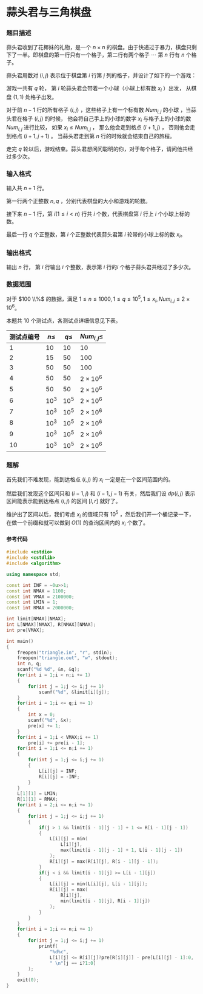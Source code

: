 # 蒜头君与三角棋盘

### 题目描述

蒜头君收到了花椰妹的礼物，是一个 $n \times n$ 的棋盘。由于快递过于暴力，棋盘只剩下了一半。即棋盘的第一行只有一个格子，第二行有两个格子 $\cdots$ 第 $n$ 行有 $n$ 个格子。

蒜头君用数对 $(i, j)$ 表示位于棋盘第 $i$ 行第 $j$ 列的格子，并设计了如下的一个游戏：

游戏一共有 $q$ 轮， 第 $i$ 轮蒜头君会带着一个小球（小球上标有数 $x_i$ ）出发， 从棋盘 $(1,1)$ 处格子出发。

对于前 $n-1$ 行的所有格子 $(i, j)$ ，这些格子上有一个标有数 $Num_{i,j}$ 的小球 ，当蒜头君在格子 $(i,j)$ 的时候， 他会将自己手上的小球的数字 $x_i$ 与格子上的小球的数 $Num_{i,j}$ 进行比较， 如果 $x_i \le Num_{i,j}$ ， 那么他会走到格点 $(i+1,j)$ ， 否则他会走到格点 $(i+1,j+1)$ 。 当蒜头君走到第 $n$ 行的时候就会结束自己的旅程。

走完 $q$ 轮以后，游戏结束。蒜头君想问问聪明的你，对于每个格子，请问他共经过多少次。

### 输入格式

输入共 $n+1$ 行。

第一行两个正整数 $n,q$ ，分别代表棋盘的大小和游戏的轮数。

接下来 $n-1$ 行，第 $i (1\leq i< n)$ 行共 $i$ 个数，代表棋盘第 $i$ 行上 $i$ 个小球上标的数。

最后一行 $q$ 个正整数，第 $i$ 个正整数代表蒜头君第 $i$ 轮带的小球上标的数 $x_i$。

### 输出格式

输出 $n$ 行， 第 $i$ 行输出 $i$ 个整数，表示第 $i$ 行的$i$ 个格子蒜头君共经过了多少次。

### 数据范围

对于 $100 \\%$ 的数据，满足 $1 \leq n \leq 1000,1 \leq q \leq 10^{5}, 1 \leq x_{i}, Num_{i, j} \leq 2 \times 10^{6}$。

本题共 $10$ 个测试点，各测试点详细信息见下表。

| 测试点编号 | $n\le$ | $q\le$ | $Num_{i,j}\le$ |
| --- | --- | --- | --- |
| $1$ | $10$ | $10$ | $10$ |
| $2$ | $15$ | $50$ | $100$ |
| $3$ | $50$ | $50$ | $100$ |
| $4$ | $50$ | $50$ | $2×10^6$ |
| $5$ | $50$ | $50$ | $2×10^6$ |
| $6$ | $10^3$ | $10^5$ | $2×10^6$ |
| $7$ | $10^3$ | $10^5$ | $2×10^6$ |
| $8$ | $10^3$ | $10^5$ | $2×10^6$ |
| $9$ | $10^3$ | $10^5$ | $2×10^6$ |
| $10$ | $10^3$ | $10^5$ | $2×10^6$ |


<div style="page-break-after: always"></div>

### 题解

首先我们不难发现，能到达格点 $(i,j)$ 的 $x_i$ 一定是在一个区间范围内的。

然后我们发现这个区间只和 $(i - 1, j)$ 和 $(i - 1, j - 1)$ 有关，然后我们设 $dp(i,j)$ 表示区间能表示能到达格点 $(i,j)$ 的区间 $[l,r]$ 就好了。

维护出了区间以后，我们考虑 $x_i$ 的值域只有 $10^5$ ，然后我们开一个桶记录一下，在做一个前缀和就可以做到 $O(1)$ 的查询区间内的 $x_i$ 个数了。

#### 参考代码

```c++
#include <cstdio>
#include <cstdlib>
#include <algorithm>

using namespace std;

const int INF = ~0u>>1;
const int NMAX = 1100;
const int VMAX = 2100000;
const int LMIN = 1;
const int RMAX = 2000000;

int limit[NMAX][NMAX];
int L[NMAX][NMAX], R[NMAX][NMAX];
int pre[VMAX];

int main()
{
    freopen("triangle.in", "r", stdin);
    freopen("triangle.out", "w", stdout);
    int n, q;
    scanf("%d %d", &n, &q);
    for(int i = 1;i < n;i += 1)
    {
        for(int j = 1;j <= i;j += 1)
            scanf("%d", &limit[i][j]);
    }
    for(int i = 1;i <= q;i += 1)
    {
        int x = 0;
        scanf("%d", &x);
        pre[x] += 1;
    }
    for(int i = 1;i < VMAX;i += 1)
        pre[i] += pre[i - 1];
    for(int i = 1;i <= n;i += 1)
    {
        for(int j = 1;j <= i;j += 1)
        {
            L[i][j] = INF;
            R[i][j] = -INF;
        }
    }
    L[1][1] = LMIN;
    R[1][1] = RMAX;
    for(int i = 2;i <= n;i += 1)
    {
        for(int j = 1;j <= i;j += 1)
        {
            if(j > 1 && limit[i - 1][j - 1] + 1 <= R[i - 1][j - 1])
            {
                L[i][j] = min(
                    L[i][j],
                    max(limit[i - 1][j - 1] + 1, L[i - 1][j - 1])
                );
                R[i][j] = max(R[i][j], R[i - 1][j - 1]);
            }
            if(j < i && limit[i - 1][j] >= L[i - 1][j])
            {
                L[i][j] = min(L[i][j], L[i - 1][j]);
                R[i][j] = max(
                    R[i][j],
                    min(limit[i - 1][j], R[i - 1][j])
                );
            }
        }
    }
    for(int i = 1;i <= n;i += 1)
    {
        for(int j = 1;j <= i;j += 1)
            printf(
                "%d%c",
                L[i][j] <= R[i][j]?pre[R[i][j]] - pre[L[i][j] - 1]:0, 
                " \n"[j == i?1:0]
        );
    }
    exit(0);
}
```

<div style="page-break-after: always"></div>
